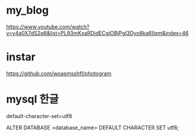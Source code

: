 # my_blog
https://www.youtube.com/watch?v=y4a0X7dS2q8&list=PL93mKxaRDidECgjOBjPgI3Dyo8ka6Ilqm&index=46

# instar
https://github.com/woasmsshfl/photogram


# mysql 한글
default-character-set=utf8

ALTER DATABASE <database_name> DEFAULT CHARACTER SET utf8;
